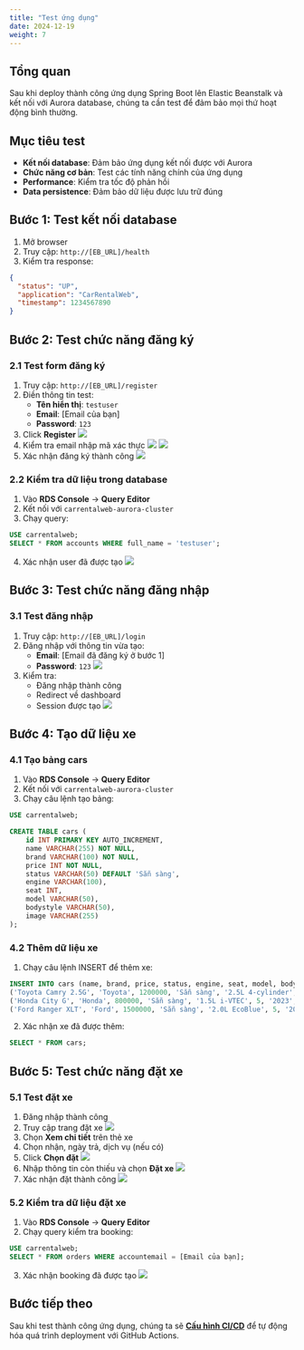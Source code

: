 ```yaml
---
title: "Test ứng dụng"
date: 2024-12-19
weight: 7
---
```


## Tổng quan

Sau khi deploy thành công ứng dụng Spring Boot lên Elastic Beanstalk và kết nối với Aurora database, chúng ta cần test để đảm bảo mọi thứ hoạt động bình thường.

## Mục tiêu test

- **Kết nối database**: Đảm bảo ứng dụng kết nối được với Aurora
- **Chức năng cơ bản**: Test các tính năng chính của ứng dụng
- **Performance**: Kiểm tra tốc độ phản hồi
- **Data persistence**: Đảm bảo dữ liệu được lưu trữ đúng

## Bước 1: Test kết nối database
1. Mở browser
2. Truy cập: `http://[EB_URL]/health`
3. Kiểm tra response:
```json
{
  "status": "UP",
  "application": "CarRentalWeb",
  "timestamp": 1234567890
}
```

## Bước 2: Test chức năng đăng ký

### 2.1 Test form đăng ký
1. Truy cập: `http://[EB_URL]/register`
2. Điền thông tin test:
   - **Tên hiển thị**: `testuser`
   - **Email**: [Email của bạn]
   - **Password**: `123`
3. Click **Register**
![](/images/007/01.png)
4. Kiểm tra email nhập mã xác thực
![](/images/007/02.png)
![](/images/007/03.png)
5. Xác nhận đăng ký thành công
![](/images/007/04.png)

### 2.2 Kiểm tra dữ liệu trong database
1. Vào **RDS Console** → **Query Editor**
2. Kết nối với `carrentalweb-aurora-cluster`
3. Chạy query:
```sql
USE carrentalweb;
SELECT * FROM accounts WHERE full_name = 'testuser';
```
4. Xác nhận user đã được tạo
![](/images/007/05.png)

## Bước 3: Test chức năng đăng nhập

### 3.1 Test đăng nhập
1. Truy cập: `http://[EB_URL]/login`
2. Đăng nhập với thông tin vừa tạo:
   - **Email**: [Email đã đăng ký ở bước 1]
   - **Password**: `123`
![](/images/007/06.png)
3. Kiểm tra:
   - Đăng nhập thành công
   - Redirect về dashboard
   - Session được tạo
![](/images/007/07.png)

## Bước 4: Tạo dữ liệu xe

### 4.1 Tạo bảng cars
1. Vào **RDS Console** → **Query Editor**
2. Kết nối với `carrentalweb-aurora-cluster`
3. Chạy câu lệnh tạo bảng:

```sql
USE carrentalweb;

CREATE TABLE cars (
    id INT PRIMARY KEY AUTO_INCREMENT,
    name VARCHAR(255) NOT NULL,
    brand VARCHAR(100) NOT NULL,
    price INT NOT NULL,
    status VARCHAR(50) DEFAULT 'Sẵn sàng',
    engine VARCHAR(100),
    seat INT,
    model VARCHAR(50),
    bodystyle VARCHAR(50),
    image VARCHAR(255)
);
```

### 4.2 Thêm dữ liệu xe
1. Chạy câu lệnh INSERT để thêm xe:

```sql
INSERT INTO cars (name, brand, price, status, engine, seat, model, bodystyle, image) VALUES
('Toyota Camry 2.5G', 'Toyota', 1200000, 'Sẵn sàng', '2.5L 4-cylinder', 5, '2023', 'Sedan', 'https://carshop.vn/wp-content/uploads/2022/07/hinh-nen-xe-oto-dep-7.jpg'),
('Honda City G', 'Honda', 800000, 'Sẵn sàng', '1.5L i-VTEC', 5, '2023', 'Sedan', 'honda-city.jpg'),
('Ford Ranger XLT', 'Ford', 1500000, 'Sẵn sàng', '2.0L EcoBlue', 5, '2023', 'Pickup', 'ford-ranger.jpg');
```

2. Xác nhận xe đã được thêm:
```sql
SELECT * FROM cars;
```

## Bước 5: Test chức năng đặt xe

### 5.1 Test đặt xe
1. Đăng nhập thành công
2. Truy cập trang đặt xe
![](/images/007/08.png)
3. Chọn **Xem chi tiết** trên thẻ xe
4. Chọn nhận, ngày trả, dịch vụ (nếu có)
5. Click **Chọn đặt**
![](/images/007/09.png)
6. Nhập thông tin còn thiếu và chọn **Đặt xe**
![](/images/007/10.png)
7. Xác nhận đặt thành công
![](/images/007/11.png)

### 5.2 Kiểm tra dữ liệu đặt xe
1. Vào **RDS Console** → **Query Editor**
2. Chạy query kiểm tra booking:
```sql
USE carrentalweb;
SELECT * FROM orders WHERE accountemail = [Email của bạn];
```
3. Xác nhận booking đã được tạo
![](/images/007/12.png)

## Bước tiếp theo

Sau khi test thành công ứng dụng, chúng ta sẽ **[Cấu hình CI/CD](../8-Cau-hinh-CI-CD/)** để tự động hóa quá trình deployment với GitHub Actions. 